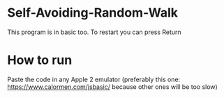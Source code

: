 # Self-Avoiding-Random-Walk
This program is in basic too. To restart you can press Return

# How to run
Paste the code in any Apple 2 emulator (preferably this one: https://www.calormen.com/jsbasic/ because other ones will be too slow)
